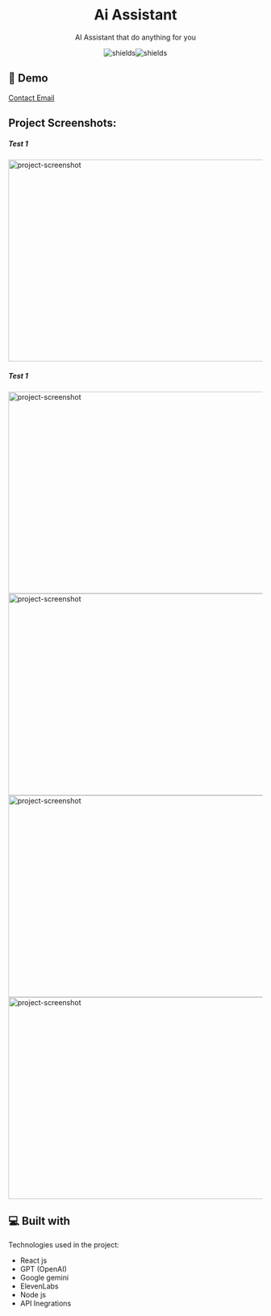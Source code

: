<h1 align="center" id="title">Ai Assistant</h1>

<p align="center" id="description">AI Assistant that do anything for you</p>


<p align="center"><img src="https://img.shields.io/badge/download-you_like-blue" alt="shields"><img src="https://img.shields.io/badge/contributors-3-red" alt="shields"></p>

<!-- <div align="center">
  <img align="center" src="images\logo.png" alt="project-screenshot" width="400" height="400/">
</div> -->


<h2>🚀 Demo</h2>

[Contact Email](mailto:support@coullax.com)

<h2>Project Screenshots:</h2>

<h5>Test 1</h5>
<img align="center" src="images\screenshot1.png" alt="project-screenshot" width="800" height="400/">
<h5>Test 1</h5>
<img align="center" src="images\screenshot2.png" alt="project-screenshot" width="800" height="400/">
<img align="center" src="images\screenshot3.png" alt="project-screenshot" width="800" height="400/">
<img align="center" src="images\screenshot4.png" alt="project-screenshot" width="800" height="400/">
<img align="center" src="images\screenshot5.png" alt="project-screenshot" width="800" height="400/">
  
  
<h2>💻 Built with</h2>

Technologies used in the project:

*   React js
*   GPT (OpenAI)
*   Google gemini
*   ElevenLabs
*   Node js
*   API Inegrations

